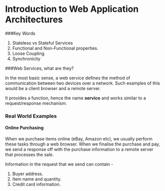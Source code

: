 # Introduction to Web Application Architectures

###Key Words

1. Stateless vs Stateful Services
2. Functional and Non-Functional properties.
3. Loose Coupling
4. Synchronicity

###Web Services, what are they?

In the most basic sense, a web service defines the method of communication between two devices over a network. Such examples of this would be a client browser and a remote server.

It provides a function, hence the name **service** and works similar to a request/response mechanism.

### Real World Examples

#### Online Purchasing
When we purchase items online (eBay, Amazon etc), we usually perform these tasks through a web browser. When we finalise the purchase and pay, we send a response off with the purchase information to a remote server that processes the sale.

Information in the request that we send can contain -

1. Buyer address.
2. Item name and quantity.
3. Credit card information.


